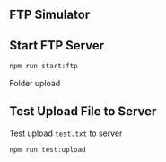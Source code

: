 ## FTP Simulator

## Start FTP Server

```bash
npm run start:ftp
```

Folder upload

## Test Upload File to Server

Test upload `test.txt` to server
```bash
npm run test:upload
```
